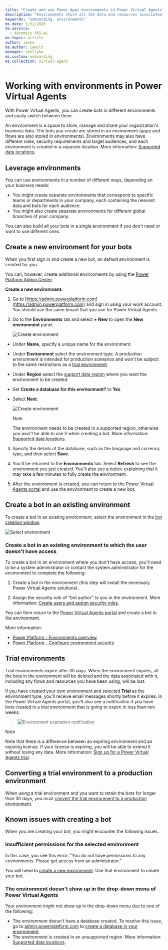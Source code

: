 ```yaml
---
title: "Create and use Power Apps environments in Power Virtual Agents"
description: "Environments store all the data and resources associated with the bots you create in Power Virtual Agents."
keywords: "onboarding, environments"
ms.date: 1/31/2020
ms.service:
  - dynamics-365-ai
ms.topic: article
author: iaanw
ms.author: iawilt
manager: shellyha
ms.custom: onboarding
ms.collection: virtual-agent
---
```

# Working with environments in Power Virtual Agents

With Power Virtual Agents, you can create bots in different environments and easily switch between them.

An environment is a space to store, manage and share your organization's business data. The bots you create are stored in an environment (apps and flows are also stored in environments). Environments may also have different roles, security requirements and target audiences, and each environment is created in a separate location. More information: [Supported data locations](data-location.md).

## Leverage environments

You can use environments in a number of different ways, depending on your business needs:

  - You might create separate environments that correspond to specific teams or departments in your company, each containing the relevant data and bots for each audience.
  - You might also create separate environments for different global branches of your company.

You can also build all your bots in a single environment if you don't need or want to use different ones.

## Create a new environment for your bots

When you first sign in and create a new bot, an default environment is created for you. 

You can, however, create additional environments by using the [Power Platform Admin Center](/power-platform/admin/create-environment).

**Create a new environment:**

1. Go to [https://admin.powerplatform.com](https://admin.powerplatform.com) and sign in using your work account. You should use the same tenant that you use for Power Virtual Agents.

2. Go to the **Environments** tab and select **+ New** to open the **New environment** panel.

   ![Create environment](media/environments-create-1.png)
  
- Under **Name**, specify a unique name for the environment.
- Under **Environment** select the environment type. A production environment is intended for production scenarios and won't be subject to the same restrictions as a [trial environment](#trial-environments).
- Under **Region** select the [support data region](data-location.md) where you want the environment to be created.
- Set **Create a database for this environment?** to **Yes**
- Select **Next**.
   
   ![Create environment](media/environments-create-2.png)
   
   > [!NOTE]
   > The environment needs to be created in a supported region, otherwise you won't be able to use it when creating a bot.
   > More information: [Supported data locations](https://go.microsoft.com/fwlink/?linkid=2106441).

3. Specify the details of the database, such as the language and currency type, and then select **Save**.

4. You'll be returned to the **Environments** tab. Select **Refresh** to see the environment you just created. You'll also see a notice explaining that it may take a few minutes to fully create the environment.

5. After the environment is created, you can return to the [Power Virtual Agents portal](https://go.microsoft.com/fwlink/?linkid=2093067) and use the environment to create a new bot.

## Create a bot in an existing environment
To create a bot in an existing environment, select the environment in the [bot creation window](authoring-first-bot.md).

![Select environment](media/select_environment_onboarding.png)

### Create a bot in an existing environment to which the user doesn't have access

To create a bot in an environment where you don't have access, you'll need to be a system administrator or contact the system administrator for the environment to complete the following:

1. Create a bot in the environment (this step will install the necessary Power Virtual Agents solutions).

2. Assign the security role of "bot author" to you in the environment. More information: [Create users and assign security roles](/power-platform/admin/create-users-assign-online-security-roles#assign-a-security-role-to-a-user).

You can then return to the [Power Virtual Agents portal](https://powerva.microsoft.com) and create a bot in the environment.

More information:
- [Power Platform - Environments overview](/power-platform/admin/environments-overview)
- [Power Platform - Configure environment security](/power-platform/admin/database-security)

## Trial environments
Trial environments expire after 30 days. When the environment expires, all the bots in the environment will be deleted and the data associated with it, including any flows and resources you have been using, will be lost.

If you have created your own environment and selected **Trial** as the environment type, you'll receive email messages shortly before it expires. In the Power Virtual Agents portal, you'll also see a notification if you have bots created in a trial environment that is going to expire in less than two weeks.

> ![Environment expiration notification](media/ennvironemnt_expiration_notification.png)

> [!NOTE]
> Note that there is a difference between an expiring environment and an expiring license. If your license is expiring, you will be able to extend it without losing any data. More information: [Sign up for a Power Virtual Agents trial](sign-up-individual.md#trial-expiration).

## Converting a trial environment to a production environment

When using a trial environment and you want to retain the bots for longer than 30 days, you must [convert the trial environment to a production environment](/power-platform/admin/trial-environments#convert-a-trial-environment-to-production).

## Known issues with creating a bot

When you are creating your bot, you might encounter the following issues.

### Insufficient permissions for the selected environment

In this case, you see this error: "You do not have permissions to any environments. Please get access from an administrator."

You will need to [create a new environment](environments-first-run-experience.md). Use that environment to create your bot.

### The environment doesn't show up in the drop-down menu of Power Virtual Agents

Your environment might not show up in the drop-down menu due to one of the following:
 - The environment doesn't have a database created. To resolve this issue, go to [admin.powerplatform.com](https://admin.powerplatform.com) to [create a database in your environment](/power-platform/admin/create-database).
 - The environment is created in an unsupported region. More information: [Supported data locations](data-location.md).
